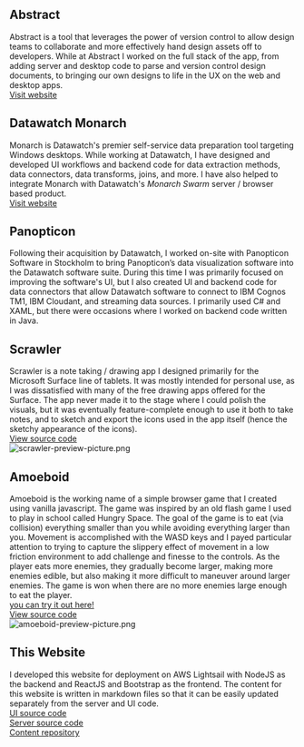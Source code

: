 ## Abstract

Abstract is a tool that leverages the
power of version control to allow design teams to collaborate and more
effectively hand design assets off to developers. While at Abstract I
worked on the full stack of the app, from adding server and desktop
code to parse and version control design documents, to bringing our
own designs to life in the UX on the web and desktop apps.  
[Visit website](https://www.abstract.com)

## Datawatch Monarch

Monarch is Datawatch's premier self-service data preparation tool
targeting Windows desktops. While working at Datawatch, I have
designed and developed UI workflows and backend code for data
extraction methods, data connectors, data transforms, joins, and
more. I have also helped to integrate Monarch with Datawatch's _Monarch Swarm_
server / browser based product.  
[Visit website](https://www.datawatch.com/our-platform/monarch/)

## Panopticon

Following their acquisition by Datawatch, I worked on-site with
Panopticon Software in Stockholm to bring Panopticon’s data
visualization software into the Datawatch software suite. During
this time I was primarily focused on improving the software's UI,
but I also created UI and backend code for data connectors that
allow Datawatch software to connect to IBM Cognos TM1, IBM Cloudant,
and streaming data sources. I primarily used C# and XAML, but there
were occasions where I worked on backend code written in Java.

## Scrawler

Scrawler is a note taking / drawing app I designed primarily for the
Microsoft Surface line of tablets. It was mostly intended for
personal use, as I was dissatisfied with many of the free drawing
apps offered for the Surface. The app never made it to the stage
where I could polish the visuals, but it was eventually
feature-complete enough to use it both to take notes, and to sketch
and export the icons used in the app itself (hence the sketchy
appearance of the icons).  
[View source code](https://github.com/jleldridge/Scrawler)  
![scrawler-preview-picture.png](https://luke-eldridge.com/images/scrawler-preview-picture.png)

## Amoeboid

Amoeboid is the working name of a simple browser game that I created
using vanilla javascript. The game was inspired by an old flash game
I used to play in school called Hungry Space. The goal of the game
is to eat (via collision) everything smaller than you while avoiding
everything larger than you. Movement is accomplished with the WASD
keys and I payed particular attention to trying to capture the
slippery effect of movement in a low friction environment to add
challenge and finesse to the controls. As the player eats more
enemies, they gradually become larger, making more enemies edible,
but also making it more difficult to maneuver around larger enemies.
The game is won when there are no more enemies large enough to eat
the player.  
[you can try it out here!](https://jleldridge.github.io/Amoeboid/)  
[View source code](https://github.com/jleldridge/Amoeboid)  
![amoeboid-preview-picture.png](https://luke-eldridge.com/images/amoeboid-preview-picture.png)

## This Website

I developed this website for deployment on AWS Lightsail with NodeJS as the backend
and ReactJS and Bootstrap as the frontend. The content for this website is written in
markdown files so that it can be easily updated separately from the server and UI code.  
[UI source code](https://github.com/jleldridge/personal-website-ui)  
[Server source code](https://github.com/jleldridge/personal-website-api)  
[Content repository](https://github.com/jleldridge/personal-website-content)

